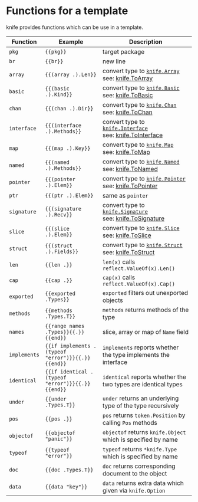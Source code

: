 # Functions for a template

knife provides functions which can be use in a template.

| Function | Example | Description |
| - | - | - |
| `pkg` | `{{pkg}}` | target package |
| `br` | `{{br}}` | new line |
| `array` | `{{(array .).Len}}` | convert type to [`knife.Array`](https://pkg.go.dev/github.com/gostaticanalysis/knife/Array)<br>see: [knife.ToArray](https://pkg.go.dev/github.com/gostaticanalysis/knife/ToArray) |
| `basic` | `{{(basic .).Kind}}` | convert type to [`knife.Basic`](https://pkg.go.dev/github.com/gostaticanalysis/knife/Basic)<br>see: [knife.ToBasic](https://pkg.go.dev/github.com/gostaticanalysis/knife/ToBasic) |
| `chan` | `{{(chan .).Dir}}` | convert type to [`knife.Chan`](https://pkg.go.dev/github.com/gostaticanalysis/knife/Chan)<br>see: [knife.ToChan](https://pkg.go.dev/github.com/gostaticanalysis/knife/ToChan) |
| `interface` | `{{(interface .).Methods}}` | convert type to [`knife.Interface`](https://pkg.go.dev/github.com/gostaticanalysis/knife/Interface)<br>see: [knife.ToInterface](https://pkg.go.dev/github.com/gostaticanalysis/knife/ToInterface) |
| `map` | `{{(map .).Key}}` | convert type to [`knife.Map`](https://pkg.go.dev/github.com/gostaticanalysis/knife/Map)<br>see: [knife.ToMap](https://pkg.go.dev/github.com/gostaticanalysis/knife/ToMap) |
| `named` | `{{(named .).Methods}}` | convert type to [`knife.Named`](https://pkg.go.dev/github.com/gostaticanalysis/knife/Named)<br>see: [knife.ToNamed](https://pkg.go.dev/github.com/gostaticanalysis/knife/ToNamed) |
| `pointer` | `{{(pointer .).Elem}}` | convert type to [`knife.Pointer`](https://pkg.go.dev/github.com/gostaticanalysis/knife/Pointer)<br>see: [knife.ToPointer](https://pkg.go.dev/github.com/gostaticanalysis/knife/ToPointer) |
| `ptr` | `{{(ptr .).Elem}}` | same as `pointer` |
| `signature` | `{{(signature .).Recv}}` | convert type to [`knife.Signature`](https://pkg.go.dev/github.com/gostaticanalysis/knife/Signature)<br>see: [knife.ToSignature](https://pkg.go.dev/github.com/gostaticanalysis/knife/ToSignature) |
| `slice` | `{{(slice .).Elem}}` | convert type to [`knife.Slice`](https://pkg.go.dev/github.com/gostaticanalysis/knife/Slice)<br>see: [knife.ToSlice](https://pkg.go.dev/github.com/gostaticanalysis/knife/ToSlice) |
| `struct` | `{{(struct .).Fields}}` | convert type to [`knife.Struct`](https://pkg.go.dev/github.com/gostaticanalysis/knife/Struct)<br>see: [knife.ToStruct](https://pkg.go.dev/github.com/gostaticanalysis/knife/ToStruct) |
| `len` | `{{len .}}` | `len(x)` calls `reflect.ValueOf(x).Len()` |
| `cap` | `{{cap .}}` | `cap(x)` calls `reflect.ValueOf(x).Cap()` |
| `exported` | `{{exported .Types}}` | `exported` filters out unexported objects |
| `methods` | `{{methods .Types.T}}` | `methods` returns methods of the type |
| `names` | `{{range names .Types}}{{.}}{{end}}` | slice, array or map of `Name` field |
| `implements` | `{{if implements . (typeof "error")}}{{.}}{{end}}` | `implements` reports whether the type implements the interface |
| `identical` | `{{if identical . (typeof "error")}}{{.}}{{end}}` | `identical` reports whether the two types are identical types |
| `under` | `{{under .Types.T}}` | `under` returns an underlying type of the type recursively |
| `pos` | `{{pos .}}` | `pos` returns `token.Position` by calling `Pos` methods |
| `objectof` | `{{objectof "panic"}}` | `objectof` returns `knife.Object` which is specified by name |
| `typeof` | `{{typeof "error"}}` | `typeof` returns `*knife.Type` which is specified by name |
| `doc` | `{{doc .Types.T}}` | `doc` returns corresponding document to the object |
| `data` | `{{data "key"}}` | `data` returns extra data which given via `knife.Option` |

